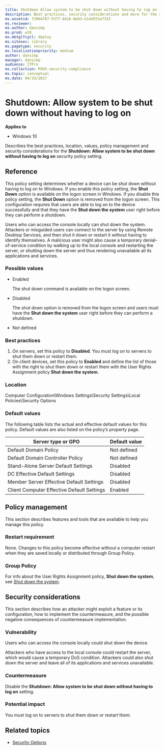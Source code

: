 ```yaml
---
title: Shutdown Allow system to be shut down without having to log on (Windows 10)
description: Best practices, security considerations and more for the security policy setting, Shutdown Allow system to be shut down without having to log on.
ms.assetid: f3964767-5377-4416-8eb3-e14d553a7315
ms.reviewer:
ms.author: dansimp
ms.prod: w10
ms.mktglfcycl: deploy
ms.sitesec: library
ms.pagetype: security
ms.localizationpriority: medium
author: dansimp
manager: dansimp
audience: ITPro
ms.collection: M365-security-compliance
ms.topic: conceptual
ms.date: 04/19/2017
---
```


# Shutdown: Allow system to be shut down without having to log on

**Applies to**
-   Windows 10

Describes the best practices, location, values, policy management and security considerations for the **Shutdown: Allow system to be shut down without having to log on** security policy setting.

## Reference

This policy setting determines whether a device can be shut down without having to log on to Windows. If you enable this policy setting, the **Shut Down** option is available on the logon screen in Windows. If you disable this policy setting, the **Shut Down** option is removed from the logon screen. This configuration requires that users are able to log on to the device successfully and that they have the **Shut down the system** user right before they can perform a shutdown.

Users who can access the console locally can shut down the system. Attackers or misguided users can connect to the server by using Remote Desktop Services, and then shut it down or restart it without having to identify themselves. A malicious user might also cause a temporary denial-of-service
condition by walking up to the local console and restarting the server, or shutting down the server and thus rendering unavailable all its applications and services.
### Possible values

-   Enabled

    The shut down command is available on the logon screen.

-   Disabled

    The shut down option is removed from the logon screen and users must have the **Shut down the system** user right before they can perform a shutdown.

-   Not defined

### Best practices

1.  On servers, set this policy to **Disabled**. You must log on to servers to shut them down or restart them.
2.  On client devices, set this policy to **Enabled** and define the list of those with the right to shut them down or restart them with the User Rights Assignment policy **Shut down the system**.

### Location

Computer Configuration\\Windows Settings\\Security Settings\\Local Policies\\Security Options

### Default values

The following table lists the actual and effective default values for this policy. Default values are also listed on the policy’s property page.

| Server type or GPO | Default value |
| - | - |
| Default Domain Policy| Not defined|
| Default Domain Controller Policy | Not defined|
| Stand-Alone Server Default Settings | Disabled|
| DC Effective Default Settings | Disabled|
| Member Server Effective Default Settings | Disabled|
| Client Computer Effective Default Settings | Enabled|

## Policy management

This section describes features and tools that are available to help you manage this policy.

### Restart requirement

None. Changes to this policy become effective without a computer restart when they are saved locally or distributed through Group Policy.

### Group Policy

For info about the User Rights Assignment policy, **Shut down the system**, see [Shut down the system](shut-down-the-system.md).

## Security considerations

This section describes how an attacker might exploit a feature or its configuration, how to implement the countermeasure, and the possible negative consequences of countermeasure implementation.

### Vulnerability

Users who can access the console locally could shut down the device

Attackers who have access to the local console could restart the server, which would cause a temporary DoS condition. Attackers could also shut down the server and leave all of its applications and services unavailable.

### Countermeasure

Disable the **Shutdown: Allow system to be shut down without having to log on** setting.

### Potential impact

You must log on to servers to shut them down or restart them.

## Related topics

- [Security Options](security-options.md)
